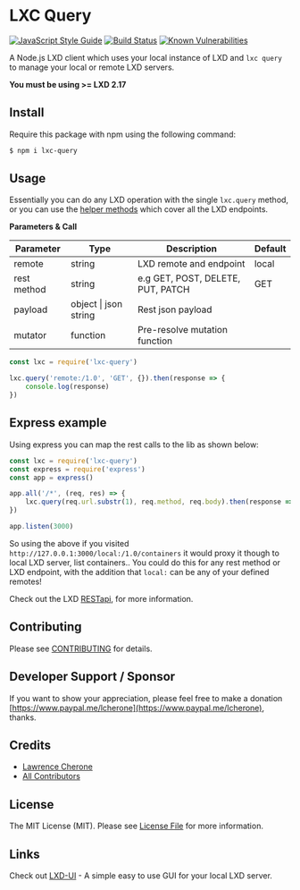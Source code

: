 # LXC Query

[![JavaScript Style Guide](https://cdn.rawgit.com/standard/standard/master/badge.svg)](https://github.com/standard/standard) 
[![Build Status](https://travis-ci.org/lcherone/lxc-query.svg?branch=master)](https://travis-ci.org/lcherone/lxc-query)
[![Known Vulnerabilities](https://snyk.io/test/npm/lxc-query/badge.svg)](https://snyk.io/test/npm/lxc-query)

A Node.js LXD client which uses your local instance of LXD and `lxc query` to manage your local or remote LXD servers.

**You must be using >= LXD 2.17**

## Install

Require this package with npm using the following command:

``` bash
$ npm i lxc-query
```

## Usage

Essentially you can do any LXD operation with the single `lxc.query` method, or you can use the [helper methods](https://lcherone.github.io/lxc-query/server/)  which cover all the LXD endpoints.

**Parameters & Call**

| Parameter    | Type          | Description   | Default                     |
| ----------   | ------------- | ------------- | -------------               | 
| remote       | string        | LXD remote and endpoint            | local |
| rest method  | string        | e.g GET, POST, DELETE, PUT, PATCH  | GET    |
| payload      | object \| json string | Rest json payload          |        |
| mutator      | function      | Pre-resolve mutation function      |        |

``` javascript
const lxc = require('lxc-query')

lxc.query('remote:/1.0', 'GET', {}).then(response => {
    console.log(response)
})
```

## Express example

Using express you can map the rest calls to the lib as shown below:

``` javascript
const lxc = require('lxc-query')
const express = require('express')
const app = express()

app.all('/*', (req, res) => {
    lxc.query(req.url.substr(1), req.method, req.body).then(response => res.json(response))
})

app.listen(3000)
```

So using the above if you visited `http://127.0.0.1:3000/local:/1.0/containers` it would proxy it though to local LXD server, list containers.. You could do this for any rest method or LXD endpoint, with the addition that `local:` can be any of your defined remotes!

Check out the LXD [RESTapi](https://github.com/lxc/lxd/blob/master/doc/rest-api.md), for more information. 

## Contributing

Please see [CONTRIBUTING](https://github.com/lcherone/lxc-query/blob/master/CONTRIBUTING.md) for details.

## Developer Support / Sponsor

If you want to show your appreciation, please feel free to make a donation [https://www.paypal.me/lcherone](https://www.paypal.me/lcherone), thanks.

## Credits

- [Lawrence Cherone](https://github.com/lcherone)
- [All Contributors](https://github.com/lcherone/lxc-query/graphs/contributors)

## License

The MIT License (MIT). Please see [License File](https://github.com/lcherone/lxc-query/blob/master/LICENSE) for more information.

## Links

Check out [LXD-UI](https://github.com/lcherone/lxd-ui) - A simple easy to use GUI for your local LXD server.
